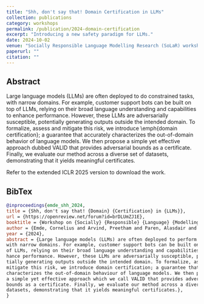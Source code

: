 ```yaml
---
title: "Shh, don't say that! Domain Certification in LLMs"
collection: publications
category: workshops
permalink: /publication/2024-domain-certification
excerpt: "Introducing a new safety paradigm for LLMs."
date: 2024-10-02
venue: "Socially Responsible Language Modelling Research (SoLaR) workshop @ NeurIPS"
paperurl: ""
citation: ""
---
```


## Abstract

Large language models (LLMs) are often deployed to do constrained tasks, with narrow domains. For example, customer support bots can be built on top of LLMs, relying on their broad language understanding and capabilities to enhance performance. However, these LLMs are adversarially susceptible, potentially generating outputs outside the intended domain. To formalize, assess and mitigate this risk, we introduce \emph{domain certification}; a guarantee that accurately characterizes the out-of-domain behavior of language models. We then propose a simple yet effective approach dubbed VALID that provides adversarial bounds as a certificate. Finally, we evaluate our method across a diverse set of datasets, demonstrating that it yields meaningful certificates.

<!-- [Download paper here]() -->

Refer to the extended ICLR 2025 version to download the work.

## BibTex

```bibtex
@inproceedings{emde_shh_2024,
title = {Shh, don't say that! {Domain} {Certification} in {LLMs}},
url = {https://openreview.net/forum?id=brDLUmZJ1E},
booktitle = {Workshop on {Socially} {Responsible} {Language} {Modelling} {Research}},
author = {Emde, Cornelius and Arvind, Preetham and Paren, Alasdair and Kayser, Maxime and Rainforth, Tom and Lukasiewicz, Thomas and Ghanem, Bernard and Torr, Philip and Bibi, Adel},
year = {2024},
abstract = {Large language models (LLMs) are often deployed to perform constrained tasks,
with narrow domains. For example, customer support bots can be built on top
of LLMs, relying on their broad language understanding and capabilities to en-
hance performance. However, these LLMs are adversarially susceptible, poten-
tially generating outputs outside the intended domain. To formalize, assess and
mitigate this risk, we introduce domain certification; a guarantee that accurately
characterizes the out-of-domain behaviour of language models. We then propose
a simple yet effective approach which we call VALID that provides adversarial
bounds as a certificate. Finally, we evaluate our method across a diverse set of
datasets, demonstrating that it yields meaningful certificates.},
}
```
